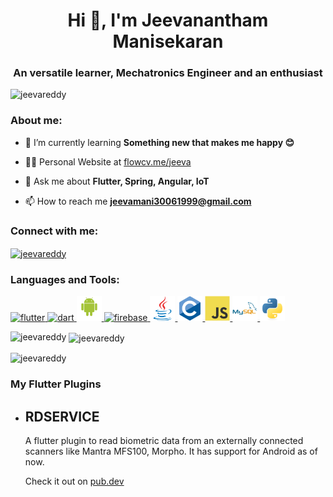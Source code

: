 <h1 align="center">Hi 👋, I'm Jeevanantham Manisekaran</h1>
<h3 align="center">An versatile learner, Mechatronics Engineer and an enthusiast</h3>

<p align="left"> <img src="https://komarev.com/ghpvc/?username=jeevareddy&label=Profile%20views&color=0e75b6&style=flat" alt="jeevareddy" /> </p>

<h3 align="left">About me:</h3>

- 🌱 I’m currently learning **Something new that makes me happy 😊**

- 👨‍💻 Personal Website at [flowcv.me/jeeva](https://flowcv.me/jeeva)

- 💬 Ask me about **Flutter, Spring, Angular, IoT**

- 📫 How to reach me **jeevamani30061999@gmail.com**

<h3 align="left">Connect with me:</h3>
<p align="left">
<a href="https://www.linkedin.com/in/jeevanantham-manisekaran-340260135/" target="blank"><img align="center" src="https://cdn.jsdelivr.net/npm/simple-icons@3.0.1/icons/linkedin.svg" alt="jeevareddy" height="30" width="40" /></a>
</p>

<h3 align="left">Languages and Tools:</h3>
<p align="left">  
 <a href="https://flutter.dev" target="_blank"> <img src="https://www.vectorlogo.zone/logos/flutterio/flutterio-icon.svg" alt="flutter" width="40" height="40"/> </a> 
 <a href="https://dart.dev" target="_blank"> <img src="https://www.vectorlogo.zone/logos/dartlang/dartlang-icon.svg" alt="dart" width="40" height="40"/> </a> 
 <a href="https://developer.android.com" target="_blank"> <img src="https://raw.githubusercontent.com/devicons/devicon/master/icons/android/android-original-wordmark.svg" alt="android" width="40" height="40"/> </a> 
 <a href="https://firebase.google.com/" target="_blank"> <img src="https://www.vectorlogo.zone/logos/firebase/firebase-icon.svg" alt="firebase" width="40" height="40"/> </a> 
 <a href="https://www.java.com" target="_blank"> <img src="https://raw.githubusercontent.com/devicons/devicon/master/icons/java/java-original.svg" alt="java" width="40" height="40"/> </a>   
 <a href="https://www.cprogramming.com/" target="_blank"> <img src="https://raw.githubusercontent.com/devicons/devicon/master/icons/c/c-original.svg" alt="c" width="40" height="40"/> </a> 
 <a href="https://developer.mozilla.org/en-US/docs/Web/JavaScript" target="_blank"> <img src="https://raw.githubusercontent.com/devicons/devicon/master/icons/javascript/javascript-original.svg" alt="javascript" width="40" height="40"/> </a> <a href="https://www.mysql.com/" target="_blank"> <img src="https://raw.githubusercontent.com/devicons/devicon/master/icons/mysql/mysql-original-wordmark.svg" alt="mysql" width="40" height="40"/> </a>
 <a href="https://www.python.org" target="_blank"> <img src="https://raw.githubusercontent.com/devicons/devicon/master/icons/python/python-original.svg" alt="python" width="40" height="40"/> </a> 
</p>

<p><img align="left" src="https://github-readme-stats.vercel.app/api/top-langs?username=jeevareddy&show_icons=true&locale=en&layout=compact" alt="jeevareddy" /></p>


<p>&nbsp;<img align="center" src="https://github-readme-stats.vercel.app/api?username=jeevareddy&show_icons=true&locale=en" alt="jeevareddy" /></p>

<p><img align="center" src="https://github-readme-streak-stats.herokuapp.com/?user=jeevareddy&" alt="jeevareddy" /></p>


<h3 align="left">My Flutter Plugins</h3>
<ul>
 <li>
  <h2>RDSERVICE</h2>
  <p align="left">A flutter plugin to read biometric data from an externally connected scanners like Mantra MFS100, Morpho. It has support for Android as of now.</p>
  <p>Check it out on <a href="https://pub.dev/packages/rdservice" >pub.dev</a></p>
 </li>
</ul>
